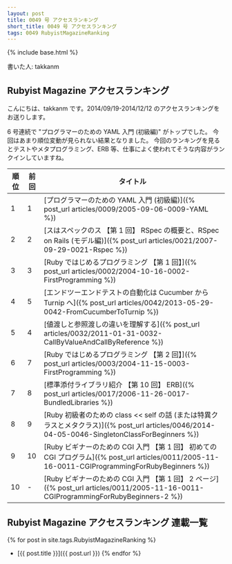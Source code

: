 ```yaml
---
layout: post
title: 0049 号 アクセスランキング
short_title: 0049 号 アクセスランキング
tags: 0049 RubyistMagazineRanking
---
```

{% include base.html %}


書いた人: takkanm

## Rubyist Magazine アクセスランキング

こんにちは、takkanm です。2014/09/19-2014/12/12 のアクセスランキングをお送りします。

6 号連続で "プログラマーのための YAML 入門 (初級編)" がトップでした。
今回はあまり順位変動が見られない結果となりました。
今回のランキングを見るとテストやメタプログラミング、ERB 等、仕事によく使われてそうな内容がランクインしていますね。

| 順位| 前回| タイトル|
|---|---|---|
| 1| 1| [プログラマーのための YAML 入門 (初級編)]({% post_url articles/0009/2005-09-06-0009-YAML %})|
| 2| 2| [スはスペックのス 【第 1 回】 RSpec の概要と、RSpec on Rails (モデル編)]({% post_url articles/0021/2007-09-29-0021-Rspec %})|
| 3| 3| [Ruby ではじめるプログラミング 【第 1 回】]({% post_url articles/0002/2004-10-16-0002-FirstProgramming %})|
| 4| 5| [エンドツーエンドテストの自動化は Cucumber から Turnip へ]({% post_url articles/0042/2013-05-29-0042-FromCucumberToTurnip %})|
| 5| 4| [値渡しと参照渡しの違いを理解する]({% post_url articles/0032/2011-01-31-0032-CallByValueAndCallByReference %})|
| 6| 7| [Ruby ではじめるプログラミング 【第 2 回】]({% post_url articles/0003/2004-11-15-0003-FirstProgramming %})|
| 7| 8| [標準添付ライブラリ紹介 【第 10 回】 ERB]({% post_url articles/0017/2006-11-26-0017-BundledLibraries %})|
| 8| 9| [Ruby 初級者のための class << self の話 (または特異クラスとメタクラス)]({% post_url articles/0046/2014-04-05-0046-SingletonClassForBeginners %})|
| 9| 10| [Ruby ビギナーのための CGI 入門 【第 1 回】 初めての CGI プログラム]({% post_url articles/0011/2005-11-16-0011-CGIProgrammingForRubyBeginners %})|
| 10| -| [Ruby ビギナーのための CGI 入門 【第 1 回】 2 ページ]({% post_url articles/0011/2005-11-16-0011-CGIProgrammingForRubyBeginners-2 %})|


## Rubyist Magazine アクセスランキング 連載一覧

{% for post in site.tags.RubyistMagazineRanking %}
  - [{{ post.title }}]({{ post.url }})
{% endfor %}


